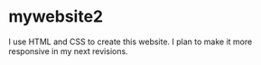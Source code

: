 # mywebsite2
I use HTML and CSS to create this website.  I plan to make it more responsive in my next revisions.  
